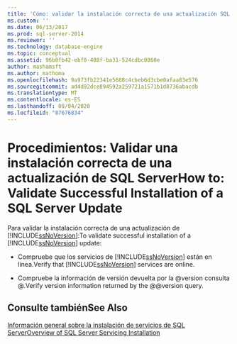 ```yaml
---
title: 'Cómo: validar la instalación correcta de una actualización SQL Server | Microsoft Docs'
ms.custom: ''
ms.date: 06/13/2017
ms.prod: sql-server-2014
ms.reviewer: ''
ms.technology: database-engine
ms.topic: conceptual
ms.assetid: 96b0fb42-ebf0-408f-ba31-524cdbc0860e
author: mashamsft
ms.author: mathoma
ms.openlocfilehash: 9a973fb22341e5688c4cbeb6d3cbe0afaa83e576
ms.sourcegitcommit: ad4d92dce894592a259721a1571b1d8736abacdb
ms.translationtype: MT
ms.contentlocale: es-ES
ms.lasthandoff: 08/04/2020
ms.locfileid: "87676834"
---
```

# <a name="how-to-validate-successful-installation-of-a-sql-server-update"></a><span data-ttu-id="f588d-102">Procedimientos: Validar una instalación correcta de una actualización de SQL Server</span><span class="sxs-lookup"><span data-stu-id="f588d-102">How to: Validate Successful Installation of a SQL Server Update</span></span>
  <span data-ttu-id="f588d-103">Para validar la instalación correcta de una actualización de [!INCLUDE[ssNoVersion](../../includes/ssnoversion-md.md)]:</span><span class="sxs-lookup"><span data-stu-id="f588d-103">To validate successful installation of a [!INCLUDE[ssNoVersion](../../includes/ssnoversion-md.md)] update:</span></span>  
  
-   <span data-ttu-id="f588d-104">Compruebe que los servicios de [!INCLUDE[ssNoVersion](../../includes/ssnoversion-md.md)] están en línea.</span><span class="sxs-lookup"><span data-stu-id="f588d-104">Verify that [!INCLUDE[ssNoVersion](../../includes/ssnoversion-md.md)] services are online.</span></span>  
  
-   <span data-ttu-id="f588d-105">Compruebe la información de versión devuelta por la @version consulta @.</span><span class="sxs-lookup"><span data-stu-id="f588d-105">Verify version information returned by the @@version query.</span></span>  
  
## <a name="see-also"></a><span data-ttu-id="f588d-106">Consulte también</span><span class="sxs-lookup"><span data-stu-id="f588d-106">See Also</span></span>  
 [<span data-ttu-id="f588d-107">Información general sobre la instalación de servicios de SQL Server</span><span class="sxs-lookup"><span data-stu-id="f588d-107">Overview of SQL Server Servicing Installation</span></span>](../../../2014/sql-server/install/overview-of-sql-server-servicing-installation.md)  
  
  
